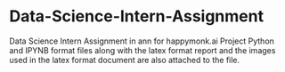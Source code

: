 # Data-Science-Intern-Assignment
Data Science Intern Assignment in ann for happymonk.ai
Project Python and IPYNB format files along with the latex format report and the images used in the latex format document are also attached to the file.
